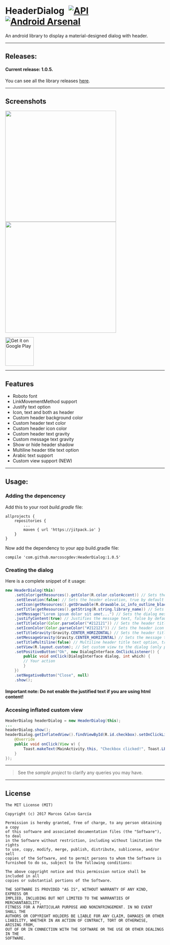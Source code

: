 # HeaderDialog  [![API](https://img.shields.io/badge/API-9%2B-blue.svg?style=flat)](https://android-arsenal.com/api?level=9) [![Android Arsenal](https://img.shields.io/badge/Android%20Arsenal-HeaderDialog-brightgreen.svg?style=flat)](https://android-arsenal.com/details/1/5076)
An android library to display a material-designed dialog with header.

---

## Releases:

#### Current release: 1.0.5.

You can see all the library releases [here](https://github.com/marcoscgdev/HeaderDialog/releases).

---

## Screenshots

<img src="https://raw.githubusercontent.com/marcoscgdev/HeaderDialog/master/screenshots/1.jpg" width="350">
<img src="https://raw.githubusercontent.com/marcoscgdev/HeaderDialog/master/screenshots/2.jpg" width="350">

<a href='https://play.google.com/store/apps/details?id=com.marcoscg.headerdialogsample'><img alt='Get it on Google Play' src='https://play.google.com/intl/en_us/badges/images/generic/en_badge_web_generic.png' height='90'/></a>

---

## Features

- Roboto font
- LinkMovementMethod support
- Justify text option
- Icon, text and both as header
- Custom header background color
- Custom header text color
- Custom header icon color
- Custom header text gravity
- Custom message text gravity
- Show or hide header shadow
- Multiline header title text option
- Arabic text support
- Custom view support (NEW)

---

## Usage:

### Adding the depencency

Add this to your root *build.gradle* file:

```
allprojects {
    repositories {
        ...
        maven { url 'https://jitpack.io' }
    }
}
```

Now add the dependency to your app build.gradle file:

```
compile 'com.github.marcoscgdev:HeaderDialog:1.0.5'
```

### Creating the dialog

Here is a complete snippet of it usage:

```java
new HeaderDialog(this)
    .setColor(getResources().getColor(R.color.colorAccent)) // Sets the header background color
    .setElevation(false) // Sets the header elevation, true by default
    .setIcon(getResources().getDrawable(R.drawable.ic_info_outline_black_48dp)) // Sets the dialog icon image
    .setTitle(getResources().getString(R.string.library_name)) // Sets the dialog title
    .setMessage("Lorem ipsum dolor sit amet...") // Sets the dialog message
    .justifyContent(true) // Justifies the message text, false by default
    .setTitleColor(Color.parseColor("#212121")) // Sets the header title text color
    .setIconColor(Color.parseColor("#212121")) // Sets the header icon color
    .setTitleGravity(Gravity.CENTER_HORIZONTAL) // Sets the header title text gravity
    .setMessageGravity(Gravity.CENTER_HORIZONTAL) // Sets the message text gravity
    .setTitleMultiline(false) // Multiline header title text option, true by default
    .setView(R.layout.custom); // Set custom view to the dialog (only possible via layout resource)
    .setPositiveButton("Ok", new DialogInterface.OnClickListener() {
        public void onClick(DialogInterface dialog, int which) {
	    // Your action
        }
    })
    .setNegativeButton("Close", null)
    .show();
```

#### Important note: Do not enable the justified text if you are using html content!

### Accesing inflated custom view

```java
HeaderDialog headerDialog = new HeaderDialog(this);
...
headerDialog.show();
headerDialog.getInflatedView().findViewById(R.id.checkbox).setOnClickListener(new View.OnClickListener() {
    @Override
    public void onClick(View v) {
        Toast.makeText(MainActivity.this, "Checkbox clicked!", Toast.LENGTH_SHORT).show();
    }
});
```

---
>See the *sample project* to clarify any queries you may have.

---

## License

```
The MIT License (MIT)

Copyright (c) 2017 Marcos Calvo García

Permission is hereby granted, free of charge, to any person obtaining a copy
of this software and associated documentation files (the "Software"), to deal
in the Software without restriction, including without limitation the rights
to use, copy, modify, merge, publish, distribute, sublicense, and/or sell
copies of the Software, and to permit persons to whom the Software is
furnished to do so, subject to the following conditions:

The above copyright notice and this permission notice shall be included in all
copies or substantial portions of the Software.

THE SOFTWARE IS PROVIDED "AS IS", WITHOUT WARRANTY OF ANY KIND, EXPRESS OR
IMPLIED, INCLUDING BUT NOT LIMITED TO THE WARRANTIES OF MERCHANTABILITY,
FITNESS FOR A PARTICULAR PURPOSE AND NONINFRINGEMENT. IN NO EVENT SHALL THE
AUTHORS OR COPYRIGHT HOLDERS BE LIABLE FOR ANY CLAIM, DAMAGES OR OTHER
LIABILITY, WHETHER IN AN ACTION OF CONTRACT, TORT OR OTHERWISE, ARISING FROM,
OUT OF OR IN CONNECTION WITH THE SOFTWARE OR THE USE OR OTHER DEALINGS IN THE
SOFTWARE.
```

